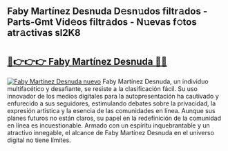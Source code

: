 ## Faby Martínez Desnuda D𝚎sn𝚞dos filtr𝚊dos - Parts-Gmt Vid𝚎os filtr𝚊dos - N𝚞evas f𝚘tos atr𝚊ctivas sl2K8

# <h2><a href="http://mbby7p.tromn.icu/?c=Faby+Mart%c3%adnez+Desnuda">🔗👉👉👉 Faby Martínez Desnuda 🔗🔗</a></h2>

[![Faby Martínez Desnuda nuevo](https://i.imgur.com/pEAQMta.gif)](http://mbby7p.tromn.icu/?c=Faby+Mart%c3%adnez+Desnuda)
Faby Martínez Desnuda, un individuo multifacético y desafiante, se resiste a la clasificación fácil. Su uso innovador de los medios digitales para la autopresentación ha cautivado y enfurecido a sus seguidores, estimulando debates sobre la privacidad, la expresión artística y la esencia de las comunidades en línea. Aunque sus planes futuros no están claros, su papel en la redefinición de la comunidad en línea es incuestionable. Armado con un espíritu inquebrantable y un atractivo innegable, el alcance de Faby Martínez Desnuda en el universo digital no tiene límites.
